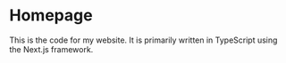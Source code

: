 # Homepage

This is the code for my website. It is primarily written in TypeScript using the Next.js framework.
